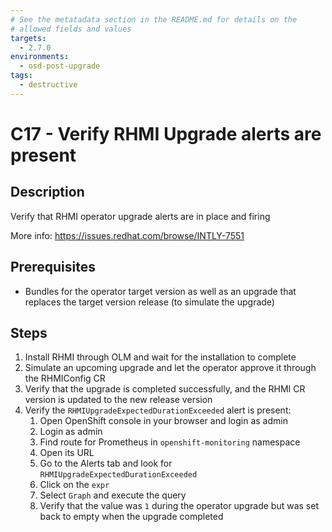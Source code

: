 ```yaml
---
# See the metatadata section in the README.md for details on the
# allowed fields and values
targets:
  - 2.7.0
environments:
  - osd-post-upgrade
tags:
  - destructive
---
```


# C17 - Verify RHMI Upgrade alerts are present

## Description

Verify that RHMI operator upgrade alerts are in place and firing

More info: https://issues.redhat.com/browse/INTLY-7551

## Prerequisites

- Bundles for the operator target version as well as an upgrade that replaces
  the target version release (to simulate the upgrade)

## Steps

1. Install RHMI through OLM and wait for the installation to complete
2. Simulate an upcoming upgrade and let the operator approve it through the RHMIConfig CR
3. Verify that the upgrade is completed successfully, and the RHMI CR version is
   updated to the new release version
4. Verify the `RHMIUpgradeExpectedDurationExceeded` alert is present:
   1. Open OpenShift console in your browser and login as admin
   2. Login as admin
   3. Find route for Prometheus in `openshift-monitoring` namespace
   4. Open its URL
   5. Go to the Alerts tab and look for `RHMIUpgradeExpectedDurationExceeded`
   6. Click on the `expr`
   7. Select `Graph` and execute the query
   8. Verify that the value was `1` during the operator upgrade but was set back to empty when the upgrade completed
